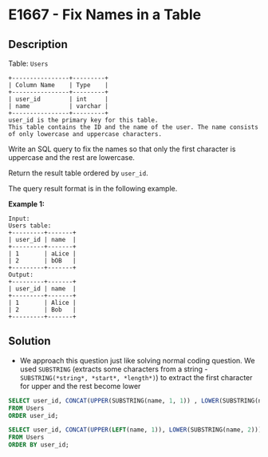 # E1667 - Fix Names in a Table

## Description

Table: `Users`

```
+----------------+---------+
| Column Name    | Type    |
+----------------+---------+
| user_id        | int     |
| name           | varchar |
+----------------+---------+
user_id is the primary key for this table.
This table contains the ID and the name of the user. The name consists of only lowercase and uppercase characters.
```

 

Write an SQL query to fix the names so that only the first character is uppercase and the rest are lowercase.

Return the result table ordered by `user_id`.

The query result format is in the following example.

 

**Example 1:**

```
Input: 
Users table:
+---------+-------+
| user_id | name  |
+---------+-------+
| 1       | aLice |
| 2       | bOB   |
+---------+-------+
Output: 
+---------+-------+
| user_id | name  |
+---------+-------+
| 1       | Alice |
| 2       | Bob   |
+---------+-------+
```



## Solution

- We approach this question just like solving normal coding question. We used `SUBSTRING` (extracts some characters from a string - `SUBSTRING(*string*, *start*, *length*)`) to extract the first character for upper and the rest become lower

```sql
SELECT user_id, CONCAT(UPPER(SUBSTRING(name, 1, 1)) , LOWER(SUBSTRING(name, 2, LENGTH(name) -1))) AS name
FROM Users
ORDER user_id;
```

```sql
SELECT user_id, CONCAT(UPPER(LEFT(name, 1)), LOWER(SUBSTRING(name, 2))) AS name 
FROM Users 
ORDER BY user_id;
```

